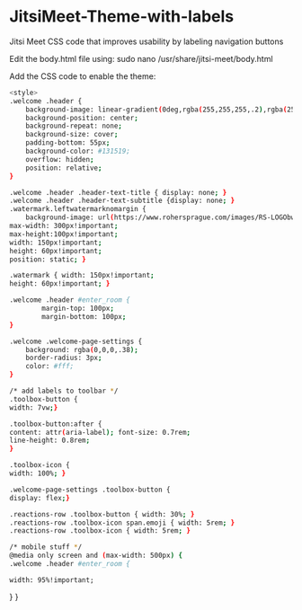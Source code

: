 # JitsiMeet-Theme-with-labels
Jitsi Meet CSS code that improves usability by labeling navigation buttons

Edit the body.html file using: 
sudo nano /usr/share/jitsi-meet/body.html

Add the CSS code to enable the theme:
```sh
<style>
.welcome .header {
    background-image: linear-gradient(0deg,rgba(255,255,255,.2),rgba(255,255,255,.8)),url(https://www.rohersprague.com/images/90NBroadway_DSC3540.jpg);
    background-position: center;
    background-repeat: none;
    background-size: cover;
    padding-bottom: 55px;
    background-color: #131519;
    overflow: hidden;
    position: relative;
}

.welcome .header .header-text-title { display: none; }
.welcome .header .header-text-subtitle {display: none; }
.watermark.leftwatermarknomargin {
    background-image: url(https://www.rohersprague.com/images/RS-LOGObw2.svg)!important;
max-width: 300px!important;
max-height:100px!important;
width: 150px!important;
height: 60px!important;
position: static; }

.watermark { width: 150px!important;
height: 60px!important; }

.welcome .header #enter_room {
        margin-top: 100px;
        margin-bottom: 100px;
}

.welcome .welcome-page-settings {
    background: rgba(0,0,0,.38);
    border-radius: 3px;
    color: #fff;
}

/* add labels to toolbar */
.toolbox-button {
width: 7vw;}

.toolbox-button:after {
content: attr(aria-label); font-size: 0.7rem;
line-height: 0.8rem;
}

.toolbox-icon {
width: 100%; }

.welcome-page-settings .toolbox-button {
display: flex;}

.reactions-row .toolbox-button { width: 30%; }
.reactions-row .toolbox-icon span.emoji { width: 5rem; }
.reactions-row .toolbox-icon { width: 5rem; }

/* mobile stuff */
@media only screen and (max-width: 500px) {
.welcome .header #enter_room {
```
    width: 95%!important;

}
}
</style>


